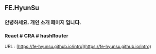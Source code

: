 ## FE.HyunSu

### 안녕하세요. 개인 소개 페이지 입니다.
### React # CRA # hashRouter
URL : [https://fe-hyunsu.github.io/intro](https://fe-hyunsu.github.io/intro)